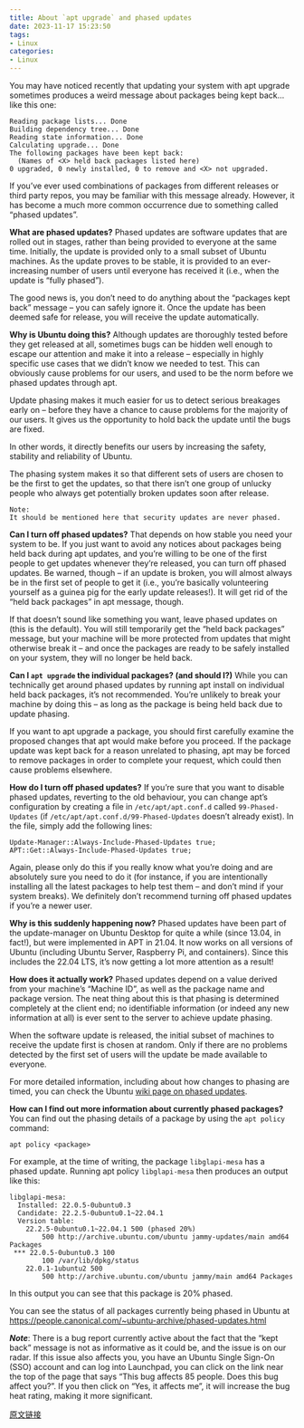 ```yaml
---
title: About `apt upgrade` and phased updates
date: 2023-11-17 15:23:50
tags:
- Linux
categories:
- Linux
---
```


You may have noticed recently that updating your system with apt upgrade sometimes produces a weird message about packages being kept back…like this one:
```text
Reading package lists... Done
Building dependency tree... Done
Reading state information... Done
Calculating upgrade... Done
The following packages have been kept back:
  (Names of <X> held back packages listed here)
0 upgraded, 0 newly installed, 0 to remove and <X> not upgraded.
```
If you’ve ever used combinations of packages from different releases or third party repos, you may be familiar with this message already. However, it has become a much more common occurrence due to something called “phased updates”.

**What are phased updates?**
Phased updates are software updates that are rolled out in stages, rather than being provided to everyone at the same time. Initially, the update is provided only to a small subset of Ubuntu machines. As the update proves to be stable, it is provided to an ever-increasing number of users until everyone has received it (i.e., when the update is “fully phased”).

The good news is, you don’t need to do anything about the “packages kept back” message – you can safely ignore it. Once the update has been deemed safe for release, you will receive the update automatically.

**Why is Ubuntu doing this?**
Although updates are thoroughly tested before they get released at all, sometimes bugs can be hidden well enough to escape our attention and make it into a release – especially in highly specific use cases that we didn’t know we needed to test. This can obviously cause problems for our users, and used to be the norm before we phased updates through apt.

Update phasing makes it much easier for us to detect serious breakages early on – before they have a chance to cause problems for the majority of our users. It gives us the opportunity to hold back the update until the bugs are fixed.

In other words, it directly benefits our users by increasing the safety, stability and reliability of Ubuntu.

The phasing system makes it so that different sets of users are chosen to be the first to get the updates, so that there isn’t one group of unlucky people who always get potentially broken updates soon after release.
```text
Note:
It should be mentioned here that security updates are never phased.
```
**Can I turn off phased updates?**
That depends on how stable you need your system to be. If you just want to avoid any notices about packages being held back during apt updates, and you’re willing to be one of the first people to get updates whenever they’re released, you can turn off phased updates. Be warned, though – if an update is broken, you will almost always be in the first set of people to get it (i.e., you’re basically volunteering yourself as a guinea pig for the early update releases!). It will get rid of the “held back packages” in apt message, though.

If that doesn’t sound like something you want, leave phased updates on (this is the default). You will still temporarily get the “held back packages” message, but your machine will be more protected from updates that might otherwise break it – and once the packages are ready to be safely installed on your system, they will no longer be held back.

**Can I `apt upgrade` the individual packages? (and should I?)**
While you can technically get around phased updates by running apt install on individual held back packages, it’s not recommended. You’re unlikely to break your machine by doing this – as long as the package is being held back due to update phasing.

If you want to apt upgrade a package, you should first carefully examine the proposed changes that apt would make before you proceed. If the package update was kept back for a reason unrelated to phasing, apt may be forced to remove packages in order to complete your request, which could then cause problems elsewhere.

**How do I turn off phased updates?**
If you’re sure that you want to disable phased updates, reverting to the old behaviour, you can change apt’s configuration by creating a file in `/etc/apt/apt.conf.d` called `99-Phased-Updates` (if `/etc/apt/apt.conf.d/99-Phased-Updates` doesn’t already exist). In the file, simply add the following lines:
```text
Update-Manager::Always-Include-Phased-Updates true;
APT::Get::Always-Include-Phased-Updates true;
```
Again, please only do this if you really know what you’re doing and are absolutely sure you need to do it (for instance, if you are intentionally installing all the latest packages to help test them – and don’t mind if your system breaks). We definitely don’t recommend turning off phased updates if you’re a newer user.

**Why is this suddenly happening now?**
Phased updates have been part of the update-manager on Ubuntu Desktop for quite a while (since 13.04, in fact!), but were implemented in APT in 21.04. It now works on all versions of Ubuntu (including Ubuntu Server, Raspberry Pi, and containers). Since this includes the 22.04 LTS, it’s now getting a lot more attention as a result!

**How does it actually work?**
Phased updates depend on a value derived from your machine’s “Machine ID”, as well as the package name and package version. The neat thing about this is that phasing is determined completely at the client end; no identifiable information (or indeed any new information at all) is ever sent to the server to achieve update phasing.

When the software update is released, the initial subset of machines to receive the update first is chosen at random. Only if there are no problems detected by the first set of users will the update be made available to everyone.

For more detailed information, including about how changes to phasing are timed, you can check the Ubuntu [wiki page on phased updates](https://wiki.ubuntu.com/PhasedUpdates?_ga=2.245926530.746656963.1700205676-1275121081.1694676547).

**How can I find out more information about currently phased packages?**
You can find out the phasing details of a package by using the `apt policy` command:
```text
apt policy <package>
```
For example, at the time of writing, the package `libglapi-mesa` has a phased update. Running apt policy `libglapi-mesa` then produces an output like this:
```tetxt
libglapi-mesa:
  Installed: 22.0.5-0ubuntu0.3
  Candidate: 22.2.5-0ubuntu0.1~22.04.1
  Version table:
 	22.2.5-0ubuntu0.1~22.04.1 500 (phased 20%)
    	500 http://archive.ubuntu.com/ubuntu jammy-updates/main amd64 Packages
 *** 22.0.5-0ubuntu0.3 100
    	100 /var/lib/dpkg/status
 	22.0.1-1ubuntu2 500
    	500 http://archive.ubuntu.com/ubuntu jammy/main amd64 Packages
```
In this output you can see that this package is 20% phased.

You can see the status of all packages currently being phased in Ubuntu at https://people.canonical.com/~ubuntu-archive/phased-updates.html

***Note***:
There is a bug report currently active about the fact that the “kept back” message is not as informative as it could be, and the issue is on our radar. If this issue also affects you, you have an Ubuntu Single Sign-On (SSO) account and can log into Launchpad, you can click on the link near the top of the page that says “This bug affects 85 people. Does this bug affect you?”. If you then click on “Yes, it affects me”, it will increase the bug heat rating, making it more significant.

[原文链接](https://ubuntu.com/server/docs/about-apt-upgrade-and-phased-updates)
